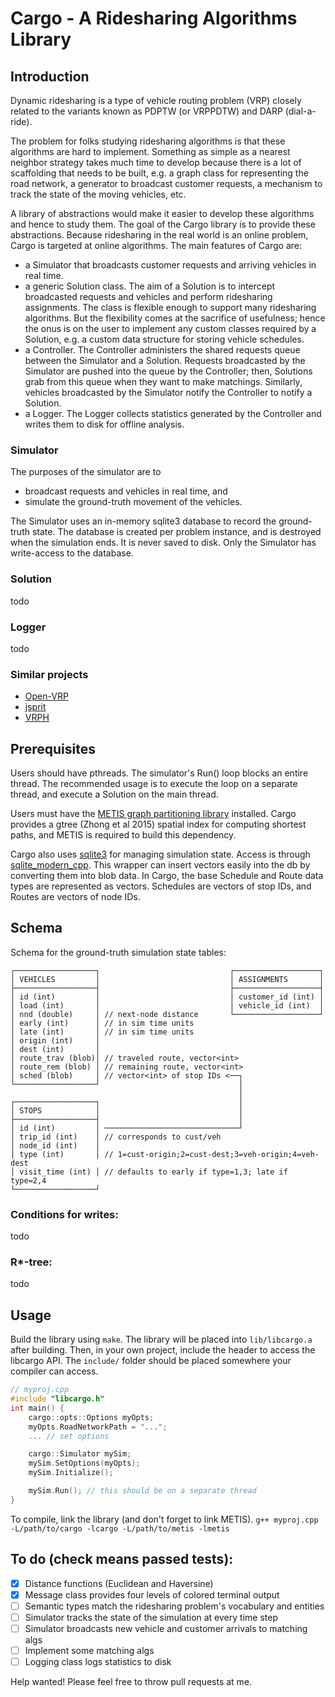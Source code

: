 # Cargo - A Ridesharing Algorithms Library

## Introduction

Dynamic ridesharing is a type of vehicle routing problem (VRP) closely related
to the variants known as PDPTW (or VRPPDTW) and DARP (dial-a-ride).

The problem for folks studying ridesharing algorithms is that these algorithms
are hard to implement. Something as simple as a nearest neighbor strategy takes
much time to develop because there is a lot of scaffolding that needs to be
built, e.g. a graph class for representing the road network, a generator to
broadcast customer requests, a mechanism to track the state of the moving
vehicles, etc.

A library of abstractions would make it easier to develop these algorithms and
hence to study them. The goal of the Cargo library is to provide these
abstractions. Because ridesharing in the real world is an online problem, Cargo
is targeted at online algorithms. The main features of Cargo are:
- a Simulator that broadcasts customer requests and arriving vehicles in real
  time.
- a generic Solution class. The aim of a Solution is to intercept broadcasted
  requests and vehicles and perform ridesharing assignments. The class is
flexible enough to support many ridesharing algorithms.  But the flexibility
comes at the sacrifice of usefulness; hence the onus is on the user to
implement any custom classes required by a Solution, e.g. a custom data
structure for storing vehicle schedules.
- a Controller. The Controller administers the shared requests queue between
  the Simulator and a Solution. Requests broadcasted by the Simulator are
pushed into the queue by the Controller; then, Solutions grab from this queue
when they want to make matchings. Similarly, vehicles broadcasted by the
Simulator notify the Controller to notify a Solution.
- a Logger. The Logger collects statistics generated by the Controller and
  writes them to disk for offline analysis.

### Simulator

The purposes of the simulator are to
- broadcast requests and vehicles in real time, and
- simulate the ground-truth movement of the vehicles.

The Simulator uses an in-memory sqlite3 database to record the ground-truth
state.  The database is created per problem instance, and is destroyed when the
simulation ends. It is never saved to disk. Only the Simulator has write-access
to the database.

### Solution

todo

### Logger

todo

### Similar projects

- [Open-VRP](https://github.com/mck-/Open-VRP)
- [jsprit](https://github.com/graphhopper/jsprit)
- [VRPH](https://projects.coin-or.org/VRPH)

## Prerequisites

Users should have pthreads. The simulator's Run() loop blocks an
entire thread. The recommended usage is to execute the loop on a separate
thread, and execute a Solution on the main thread.

Users must have the [METIS graph partitioning
library](http://glaros.dtc.umn.edu/gkhome/metis/metis/overview) installed.
Cargo provides a gtree (Zhong et al 2015)  spatial index for computing shortest
paths, and METIS is required to build this dependency.

Cargo also uses [sqlite3](https://sqlite.org/index.html) for managing
simulation state. Access is through
[sqlite_modern_cpp](https://github.com/SqliteModernCpp/sqlite_modern_cpp).
This wrapper can insert vectors easily into the db by converting them into blob
data. In Cargo, the base Schedule and Route data types are represented as
vectors. Schedules are vectors of stop IDs, and Routes are vectors of node IDs.

## Schema

Schema for the ground-truth simulation state tables:
```
┌──────────────────┐                             ┌───────────────────┐
│ VEHICLES         │                             │ ASSIGNMENTS       │
├──────────────────┤                             ├───────────────────┤
│ id (int)         │                             │ customer_id (int) │
│ load (int)       │                             │ vehicle_id (int)  │
│ nnd (double)     │ // next-node distance       └───────────────────┘
│ early (int)      │ // in sim time units
│ late (int)       │ // in sim time units
│ origin (int)     │
│ dest (int)       │
│ route_trav (blob)│ // traveled route, vector<int>
│ route_rem (blob) │ // remaining route, vector<int>
│ sched (blob)     │ // vector<int> of stop IDs <──┐
└──────────────────┘                               │
                                                   │
┌──────────────────┐                               │
│ STOPS            │                               │
├──────────────────┤                               │
│ id (int)         │ ──────────────────────────────┘
│ trip_id (int)    │ // corresponds to cust/veh
│ node_id (int)    │
│ type (int)       │ // 1=cust-origin;2=cust-dest;3=veh-origin;4=veh-dest
│ visit_time (int) │ // defaults to early if type=1,3; late if type=2,4
└──────────────────┘
```
### Conditions for writes:

todo

### R\*-tree:

todo

## Usage

Build the library using `make`. The library will be placed into `lib/libcargo.a`
after building. Then, in your own project, include the header to access the
libcargo API. The `include/` folder should be placed somewhere your compiler
can access.
```cpp
// myproj.cpp
#include "libcargo.h"
int main() {
    cargo::opts::Options myOpts;
    myOpts.RoadNetworkPath = "...";
    ... // set options

    cargo::Simulator mySim;
    mySim.SetOptions(myOpts);
    mySim.Initialize();

    mySim.Run(); // this should be on a separate thread
}
```

To compile, link the library (and don't forget to link METIS).
`g++ myproj.cpp -L/path/to/cargo -lcargo -L/path/to/metis -lmetis`

## To do (check means passed tests):

- [x] Distance functions (Euclidean and Haversine)
- [x] Message class provides four levels of colored terminal output
- [ ] Semantic types match the ridesharing problem's vocabulary and entities
- [ ] Simulator tracks the state of the simulation at every time step
- [ ] Simulator broadcasts new vehicle and customer arrivals to matching algs
- [ ] Implement some matching algs
- [ ] Logging class logs statistics to disk

Help wanted! Please feel free to throw pull requests at me.

